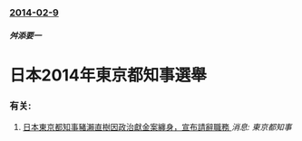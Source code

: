 ### [2014-02-9](/news/2014/02/9/index.md)

##### 舛添要一
# 日本2014年東京都知事選舉




### 有关:

1. [ 日本東京都知事豬瀨直樹因政治獻金案纏身，宣布請辭職務 ](/zh/news/2013/12/19/日本東京都知事豬瀨直樹因政治獻金案纏身-宣布請辭職務.md) _消息: 東京都知事_

